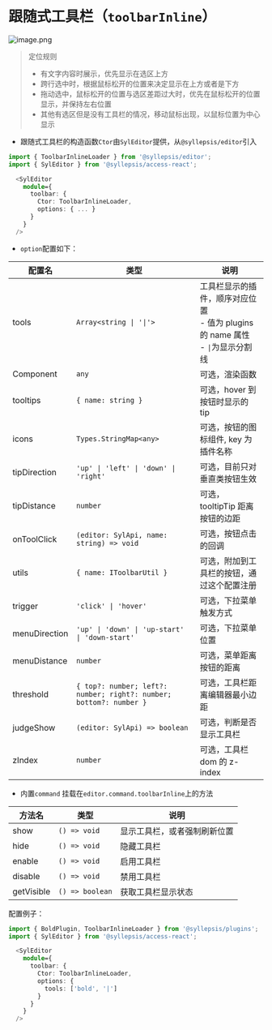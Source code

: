 # 跟随式工具栏（`toolbarInline`）

![image.png](https://p-vcloud.byteimg.com/tos-cn-i-em5hxbkur4/3d80c53a94844747a4b78664c50f7991~tplv-em5hxbkur4-noop.image?width=334&height=186)

> 定位规则
>
> - 有文字内容时展示，优先显示在选区上方
> - 跨行选中时，根据鼠标松开的位置来决定显示在上方或者是下方
> - 拖动选中，鼠标松开的位置与选区差距过大时，优先在鼠标松开的位置显示，并保持左右位置
> - 其他有选区但是没有工具栏的情况，移动鼠标出现，以鼠标位置为中心显示

- 跟随式工具栏的构造函数`Ctor`由`SylEditor`提供，从`@syllepsis/editor`引入

```typescript
import { ToolbarInlineLoader } from '@syllepsis/editor';
import { SylEditor } from '@syllepsis/access-react';

  <SylEditor
    module={
      toolbar: {
        Ctor: ToolbarInlineLoader,
        options: { ... }
      }
    }
  />
```

- `option`配置如下：

| 配置名        | 类型                                                               | 说明                                                                                |
| ------------- | ------------------------------------------------------------------ | ----------------------------------------------------------------------------------- |
| tools         | `Array<string \| '\|'>`                                            | 工具栏显示的插件，顺序对应位置<br>- 值为 plugins 的 name 属性<br>- `\|`为显示分割线 |
| Component     | `any`                                                              | 可选，渲染函数                                                                      |
| tooltips      | `{ name: string }`                                                 | 可选，hover 到按钮时显示的 tip                                                      |
| icons         | `Types.StringMap<any>`                                             | 可选，按钮的图标组件, key 为插件名称                                                |
| tipDirection  | `'up' \| 'left' \| 'down' \| 'right'`                              | 可选，目前只对垂直类按钮生效                                                        |
| tipDistance   | `number`                                                           | 可选，tooltipTip 距离按钮的边距                                                     |
| onToolClick   | `(editor: SylApi, name: string) => void`                           | 可选，按钮点击的回调                                                                |
| utils         | `{ name: IToolbarUtil }`                                           | 可选，附加到工具栏的按钮，通过这个配置注册                                          |
| trigger       | `'click' \| 'hover'`                                               | 可选，下拉菜单触发方式                                                              |
| menuDirection | `'up' \| 'down' \| 'up-start' \| 'down-start'`                     | 可选，下拉菜单位置                                                                  |
| menuDistance  | `number`                                                           | 可选，菜单距离按钮的距离                                                            |
| threshold     | `{ top?: number; left?: number; right?: number; bottom?: number }` | 可选，工具栏距离编辑器最小边距                                                      |
| judgeShow     | `(editor: SylApi) => boolean`                                      | 可选，判断是否显示工具栏                                                            |
| zIndex        | `number`                                                           | 可选，工具栏 dom 的 z-index                                                         |

- 内置`command`
  挂载在`editor.command.toolbarInline`上的方法

| 方法名     | 类型            | 说明                         |
| ---------- | --------------- | ---------------------------- |
| show       | `() => void`    | 显示工具栏，或者强制刷新位置 |
| hide       | `() => void`    | 隐藏工具栏                   |
| enable     | `() => void`    | 启用工具栏                   |
| disable    | `() => void`    | 禁用工具栏                   |
| getVisible | `() => boolean` | 获取工具栏显示状态           |

配置例子：

```typescript
import { BoldPlugin, ToolbarInlineLoader } from '@syllepsis/plugins';
import { SylEditor } from '@syllepsis/access-react';

  <SylEditor
    module={
      toolbar: {
        Ctor: ToolbarInlineLoader,
        options: {
          tools: ['bold', '|']
        }
      }
    }
  />
```
